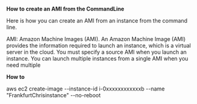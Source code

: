 **How to create an AMI from the CommandLine**

Here is how you can create an AMI from an instance from the command line. 

AMI: Amazon Machine Images (AMI). An Amazon Machine Image (AMI) provides the information required to launch an instance, which is a virtual server in the cloud. You must specify a source AMI when you launch an instance. You can launch multiple instances from a single AMI when you need multiple 

**How to** 

aws ec2 create-image --instance-id i-0xxxxxxxxxxxxb --name "FrankfurtChrisinstance" --no-reboot 
